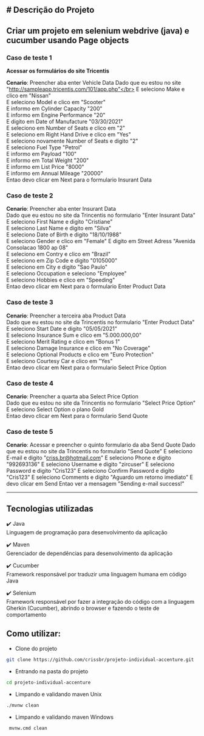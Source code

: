 <b># Descrição do Projeto</b>
--------------------------------------------------------------------------------

## Criar um projeto em selenium webdrive (java) e cucumber usando Page objects 

### Caso de teste 1

<b>Acessar os formulários do site Tricentis</b>

<b>Cenario</b>: Preencher aba enter Vehicle Data
Dado que eu estou no site "http://sampleapp.tricentis.com/101/app.php"</br>
E seleciono Make e clico em "Nissan"</br>
E seleciono Model e clico em "Scooter"</br>
E informo em Cylinder Capacity "200"</br>
E informo em Engine Performance "20"</br>
E digito em Date of Manufacture "03/30/2021"</br>
E seleciono em Number of Seats e clico em "2"</br>
E seleciono em Right Hand Drive e clico em "Yes"</br>
E seleciono novamente Number of Seats e digito "2"</br>
E seleciono Fuel Type "Petrol"</br>
E informo em Payload "100"</br>
E informo em Total Weight "200"</br>
E informo em List Price "8000"</br>
E informo em Annual Mileage "20000"</br>
Entao devo clicar em Next para o formulario Insurant Data</br>


### Caso de teste 2

<b>Cenario</b>: Preencher aba enter Insurant Data</br>
Dado que eu estou no site da Trincentis no formulario "Enter Insurant Data"</br>
E seleciono First Name e digito "Cristiane"</br>
E seleciono Last Name e digito em "Silva"</br>
E seleciono Date of Birth e digito "18/10/1988"</br>
E seleciono Gender e clico em "Female"
E digito em Street Adress "Avenida Consolacao 1800 ap 08"</br>
E seleciono em Contry e clico em "Brazil"</br>
E seleciono em Zip Code e digito "0105000"</br>
E seleciono em City e digito "Sao Paulo"</br>
E seleciono Occupation e seleciono "Employee"</br>
E seleciono Hobbies e clico em "Speeding"</br>
Entao devo clicar em Next para o formulario Enter Product Data</br>


### Caso de teste 3

<b>Cenario</b>: Preencher a terceira aba Product Data</br>
Dado que eu estou no site da Trincentis no formulario "Enter Product Data"</br>
E seleciono Start Date e digito "05/05/2021"</br>
E seleciono Insurance Sum e clico em "5.000.000,00"</br>
E seleciono Merit Rating e clico em "Bonus 1"</br>
E seleciono Damage Insurance e clico em "No Coverage"</br>
E seleciono Optional Products e clico em "Euro Protection"</br>
E seleciono Courtesy Car e clico em "Yes"</br>
Entao devo clicar em Next para o formulario Select Price Option</br>


### Caso de teste 4

<b>Cenario</b>: Preencher a quarta aba Select Price Option</br>
Dado que eu estou no site da Trincentis no formulario "Select Price Option"</br>
E seleciono Select Option o plano Gold</br>
Entao devo clicar em Next para o formulario Send Quote</br>

### Caso de teste 5

<b>Cenario</b>: Acessar e preencher o quinto formulario da aba Send Quote
Dado que eu estou no site da Trincentis no formulario "Send Quote"
E seleciono E-mail e digito "criss.br@hotmail.com"
E seleciono Phone e digito "992693136"
E seleciono Username e digito "zircuser"
E seleciono Password e digito "Cris123"
E seleciono Confirm Password e digito "Cris123"
E seleciono Comments e digito "Aguardo um retorno imediato"
E devo clicar em Send
Entao ver a mensagem "Sending e-mail success!"

-------------------------------------------------------------------------------------
## Tecnologias utilizadas
:heavy_check_mark: Java</br>
Linguagem de programação para desenvolvimento da aplicação</br>

:heavy_check_mark: Maven</br>
Gerenciador de dependências para desenvolvimento da aplicação</br>

:heavy_check_mark: Cucumber</br>
Framework responsável por traduzir uma linguagem humana em código Java</br>

:heavy_check_mark: Selenium</br>
Framework responsável por fazer a integração do código com a linguagem Gherkin (Cucumber),
abrindo o browser e fazendo o teste de comportamento


## Como utilizar:
- Clone do projeto
```bash
git clone https://github.com/crissbr/projeto-individual-accenture.git
```

- Entrando na pasta do projeto
```bash
cd projeto-individual-accenture
```

- Limpando e validando maven Unix
```bash
./mvnw clean
```
- Limpando e validando maven Windows
```bash
 mvnw.cmd clean
```
